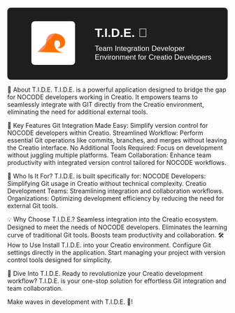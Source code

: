<table style="width: 100%; background-color: #1E1E1E; color: #FFFFFF; padding: 20px; font-family: Arial, sans-serif; border-spacing: 0; border-collapse: collapse; border: none; border-radius: 8px;">
  <tr style="border: none;">
    <!-- Logo Column -->
    <td style="width: 150px; text-align: center; vertical-align: middle; padding: 10px; border: none;">
      <a href="/icons/tide.svg" target="_blank" style="text-decoration: none;">
        <img src="/icons/tide.svg" alt="T.I.D.E. Logo" style="width: 100px; height: auto; border-radius: 8px;" />
      </a>
    </td>
    <!-- Text Column -->
    <td style="vertical-align: middle; text-align: left; padding: 10px; border: none;">
      <h1 style="font-size: 2em; font-weight: bold; margin: 0;">T.I.D.E. 🌊</h1>
      <p style="font-size: 1.2em; margin: 10px 0 0 0;">Team Integration Developer Environment for Creatio Developers</p>
    </td>
  </tr>
</table>




🚀 About T.I.D.E.
T.I.D.E. is a powerful application designed to bridge the gap for NOCODE developers working in Creatio. It empowers teams to seamlessly integrate with GIT directly from the Creatio environment, eliminating the need for additional external tools.

🌟 Key Features
Git Integration Made Easy: Simplify version control for NOCODE developers within Creatio.
Streamlined Workflow: Perform essential Git operations like commits, branches, and merges without leaving the Creatio interface.
No Additional Tools Required: Focus on development without juggling multiple platforms.
Team Collaboration: Enhance team productivity with integrated version control tailored for NOCODE workflows.

🎯 Who Is It For?
T.I.D.E. is built specifically for:
NOCODE Developers: Simplifying Git usage in Creatio without technical complexity.
Creatio Development Teams: Streamlining integration and collaboration workflows.
Organizations: Optimizing development efficiency by reducing the need for external Git tools.

💡 Why Choose T.I.D.E.?
Seamless integration into the Creatio ecosystem.
Designed to meet the needs of NOCODE developers.
Eliminates the learning curve of traditional Git tools.
Boosts team productivity and collaboration.
🛠️ How to Use
Install T.I.D.E. into your Creatio environment.
Configure Git settings directly in the application.
Start managing your project with version control tools designed for simplicity.

🌊 Dive Into T.I.D.E.
Ready to revolutionize your Creatio development workflow?
T.I.D.E. is your one-stop solution for effortless Git integration and team collaboration.

Make waves in development with T.I.D.E. 🌊!
